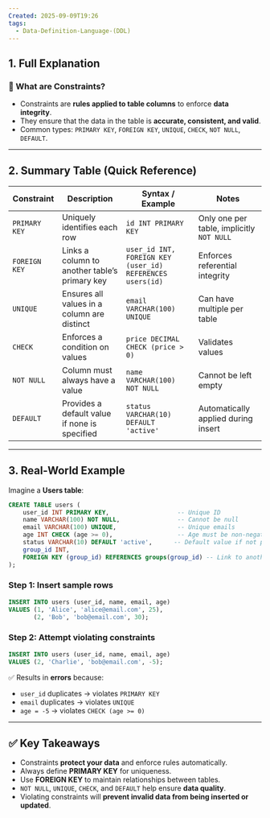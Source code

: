 ```yaml
---
Created: 2025-09-09T19:26
tags:
  - Data-Definition-Language-(DDL)
---
```

## 1. Full Explanation

### 🔹 What are Constraints?

- Constraints are **rules applied to table columns** to enforce **data integrity**.
- They ensure that the data in the table is **accurate, consistent, and valid**.
- Common types: `PRIMARY KEY`, `FOREIGN KEY`, `UNIQUE`, `CHECK`, `NOT NULL`, `DEFAULT`.

---

## 2. Summary Table (Quick Reference)

|**Constraint**|**Description**|**Syntax / Example**|**Notes**|
|---|---|---|---|
|`PRIMARY KEY`|Uniquely identifies each row|`id INT PRIMARY KEY`|Only one per table, implicitly `NOT NULL`|
|`FOREIGN KEY`|Links a column to another table’s primary key|`user_id INT, FOREIGN KEY (user_id) REFERENCES users(id)`|Enforces referential integrity|
|`UNIQUE`|Ensures all values in a column are distinct|`email VARCHAR(100) UNIQUE`|Can have multiple per table|
|`CHECK`|Enforces a condition on values|`price DECIMAL CHECK (price > 0)`|Validates values|
|`NOT NULL`|Column must always have a value|`name VARCHAR(100) NOT NULL`|Cannot be left empty|
|`DEFAULT`|Provides a default value if none is specified|`status VARCHAR(10) DEFAULT 'active'`|Automatically applied during insert|

---

## 3. Real-World Example

Imagine a **Users table**:

```SQL
CREATE TABLE users (
    user_id INT PRIMARY KEY,                   -- Unique ID
    name VARCHAR(100) NOT NULL,                -- Cannot be null
    email VARCHAR(100) UNIQUE,                 -- Unique emails
    age INT CHECK (age >= 0),                  -- Age must be non-negative
    status VARCHAR(10) DEFAULT 'active',      -- Default value if not provided
    group_id INT,
    FOREIGN KEY (group_id) REFERENCES groups(group_id) -- Link to another table
);

```

### Step 1: Insert sample rows

```SQL
INSERT INTO users (user_id, name, email, age)
VALUES (1, 'Alice', 'alice@email.com', 25),
       (2, 'Bob', 'bob@email.com', 30);

```

### Step 2: Attempt violating constraints

```SQL
INSERT INTO users (user_id, name, email, age)
VALUES (2, 'Charlie', 'bob@email.com', -5);

```

✅ Results in **errors** because:

- `user_id` duplicates → violates `PRIMARY KEY`
- `email` duplicates → violates `UNIQUE`
- `age = -5` → violates `CHECK (age >= 0)`

---

## ✅ Key Takeaways

- Constraints **protect your data** and enforce rules automatically.
- Always define **PRIMARY KEY** for uniqueness.
- Use **FOREIGN KEY** to maintain relationships between tables.
- `NOT NULL`, `UNIQUE`, `CHECK`, and `DEFAULT` help ensure **data quality**.
- Violating constraints will **prevent invalid data from being inserted or updated**.